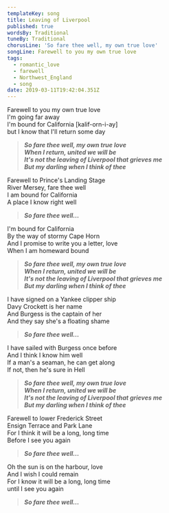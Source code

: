 ```yaml
---
templateKey: song
title: Leaving of Liverpool
published: true
wordsBy: Traditional
tuneBy: Traditional
chorusLine: 'So fare thee well, my own true love'
songLine: Farewell to you my own true love
tags:
  - romantic_love
  - farewell
  - Northwest_England
  - song
date: 2019-03-11T19:42:04.351Z
---
```

Farewell to you my own true love\
I'm going far away\
I'm bound for California [kalif-orn-i-ay]\
but I know that I'll return some day

>***So fare thee well, my own true love\
When I return, united we will be\
It's not the leaving of Liverpool that grieves me\
But my darling when I think of thee***

Farewell to Prince's Landing Stage \
River Mersey, fare thee well \
I am bound for California \
A place I know right well 

>***So fare thee well...***

I'm bound for California \
By the way of stormy Cape Horn \
And I promise to write you a letter, love \
When I am homeward bound 

>***So fare thee well, my own true love\
When I return, united we will be\
It's not the leaving of Liverpool that grieves me\
But my darling when I think of thee***

I have signed on a Yankee clipper ship \
Davy Crockett is her name \
And Burgess is the captain of her\
And they say she's a floating shame

>***So fare thee well...***

I have sailed with Burgess once before \
And I think I know him well \
If a man's a seaman, he can get along \
If not, then he's sure in Hell 

>***So fare thee well, my own true love\
When I return, united we will be\
It's not the leaving of Liverpool that grieves me\
But my darling when I think of thee***

Farewell to lower Frederick Street \
Ensign Terrace and Park Lane \
For I think it will be a long, long time \
Before I see you again 

>***So fare thee well...***

Oh the sun is on the harbour, love \
And I wish I could remain \
For I know it will be a long, long time \
until I see you again 

>***So fare thee well...***
